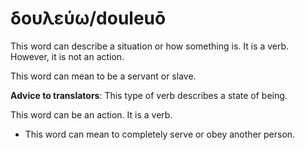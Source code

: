  # δουλεύω/douleuō
This word can describe a situation or how something is. It is a verb. However, it is not an action. 

This word can mean to be a servant or slave.

**Advice to translators**: This type of verb describes a state of being. 

This word can be an action. It is a verb. 

* This word can mean to completely serve or obey another person. 
